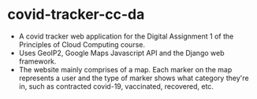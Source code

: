 # covid-tracker-cc-da
- A covid tracker web application for the Digital Assignment 1 of the Principles of Cloud Computing course.  
- Uses GeoIP2, Google Maps Javascript API and the Django web framework.  
- The website mainly comprises of a map. Each marker on the map represents a user and the type of marker shows what category they're in, such as contracted covid-19, vaccinated, recovered, etc.
